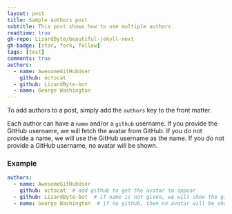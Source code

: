 ```yaml
---
layout: post
title: Sample authors post
subtitle: This post shows how to use multiple authors
readtime: true
gh-repo: LizardByte/beautiful-jekyll-next
gh-badge: [star, fork, follow]
tags: [test]
comments: true
authors:
  - name: AwesomeGitHubUser
    github: octocat
  - github: LizardByte-bot
  - name: George Washington
---
```


To add authors to a post, simply add the `authors` key to the front matter.

Each author can have a `name` and/or a `github` username. If you provide the GitHub username, we will fetch the avatar
from GitHub. If you do not provide a name, we will use the GitHub username as the name. If you do not provide a
GitHub username, no avatar will be shown.

### Example

```yaml
authors:
  - name: AwesomeGitHubUser
    github: octocat  # add github to get the avatar to appear
  - github: LizardByte-bot  # if name is not given, we will show the github name
  - name: George Washington  # if no github, then no avatar will be shown
```
